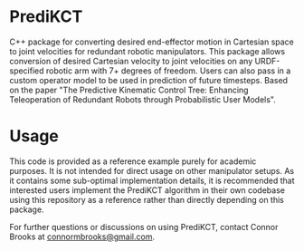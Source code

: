 # PrediKCT

C++ package for converting desired end-effector motion in Cartesian space to joint velocities for redundant robotic manipulators. This package allows conversion of desired Cartesian velocity to joint velocities on any URDF-specified robotic arm with 7+ degrees of freedom. Users can also pass in a custom operator model to be used in prediction of future timesteps. Based on the paper "The Predictive Kinematic Control Tree: Enhancing Teleoperation of Redundant Robots through Probabilistic User Models".

# Usage
This code is provided as a reference example purely for academic purposes. It is not intended for direct usage on other manipulator setups. As it contains some sub-optimal implementation details, it is recommended that interested users implement the PrediKCT algorithm in their own codebase using this repository as a reference rather than directly depending on this package.

For further questions or discussions on using PrediKCT, contact Connor Brooks at connormbrooks@gmail.com.

